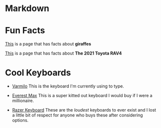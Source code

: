 # Markdown

#  Fun Facts

[This][1] is a page that has facts about **giraffes**

[1]: https://www.dosomething.org/us/facts/11-facts-about-giraffes

[This][2] is a page that has facts about **The 2021 Toyota RAV4**

[2]: https://www.toyota.com/rav4hybrid/rav4hybrid-features/

#  Cool Keyboards

- [Varmilo][3] This is the keyboard I'm currently using to type.

[3]: https://en.varmilo.com/keyboardproscenium/subject_product_detailed?subjectid=153

- [Everest Max][4] This is a super kitted out keyboard I would buy if I were a millionaire.

[4]: https://mountain.gg/keyboards/everest-max/

- [Razer Keyboard][5] These are the *loudest* keyboards to ever exist and I lost a little bit of respect for anyone who buys these after considering options.

[5]: https://www.razer.com/pc/gaming-keyboards/blackwidow-family
